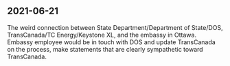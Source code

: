 

## 2021-06-21

The weird connection between State Department/Department of State/DOS, TransCanada/TC Energy/Keystone XL, and the embassy in Ottawa. Embassy employee would be in touch with DOS and update TransCanada on the process, make statements that are clearly sympathetic toward TransCanada.